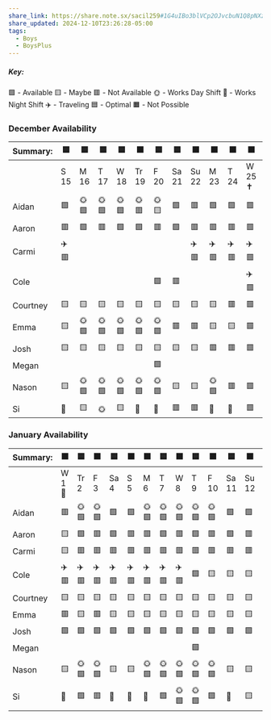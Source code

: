 ```yaml
---
share_link: https://share.note.sx/sacil259#1G4uIBo3blVCp2OJvcbuN1Q8pNXziwmEd6NnnoTxsuM
share_updated: 2024-12-10T23:26:28-05:00
tags:
  - Boys
  - BoysPlus
---
```

##### Key:
🟩 - Available
🟨 - Maybe
🟥 - Not Available
🌞 - Works Day Shift
🌚 - Works Night Shift
✈️ - Traveling
🟦 - Optimal 
🟧 - Not Possible
### December Availability

| Summary: | 🟦   | 🟦   | 🟦   | 🟦   | 🟧    | 🟦   | 🟦    | 🟧    | 🟧   | 🟧   | 🟧      | 🟧    | 🟧   | 🟧    | 🟧   | 🟦   | 🟦   |
| -------- | ---- | ---- | ---- | ---- | ----- | ---- | ----- | ----- | ---- | ---- | ------- | ----- | ---- | ----- | ---- | ---- | ---- |
|          | S 15 | M 16 | T 17 | W 18 | Tr 19 | F 20 | Sa 21 | Su 22 | M 23 | T 24 | W 25 ✝️ | Tr 26 | F 27 | Sa 28 | S 29 | M 30 | T 31 |
| Aidan    | 🟩   | 🌞🟩 | 🌞🟩 | 🌞🟩 | 🌞🟥  | 🌞🟨 | 🟩    | 🟥    | 🟩   | 🟩   | 🟥      | 🟩    | 🟩   | 🟩    | 🟩   | 🟩   | 🟩   |
| Aaron    | 🟥   | 🟩   | 🟥   | 🟩   | 🟩    | 🟥   | 🟩    | 🟥    | 🟥   | 🟥   | 🟥      | 🟩    | 🟥   | 🟥    | 🟥   | 🟩   | 🟩   |
| Carmi    | ✈️🟥 |      |      |      |       |      |       | ✈️🟥  | ✈️🟥 | ✈️🟥 | ✈️🟥    |       |      |       | 🟨   |      |      |
| Cole     |      |      |      |      |       | 🟩   | 🟥    |       |      |      | ✈️🟥    | ✈️🟥  | ✈️🟥 | ✈️🟥  | ✈️🟥 | ✈️🟥 | ✈️🟥 |
| Courtney | 🟨   | 🟨   | 🟨   | 🟨   | 🟨    | 🟨   | 🟨    | 🟨    | 🟨   | 🟥   | 🟥      | 🟨    | 🟥   | 🟥    | 🟥   | 🟨   | 🟨   |
| Emma     | 🟨   | 🌞🟩 | 🌞🟩 | 🌞🟩 | 🌞🟩  | 🌞🟩 | 🟥    | 🟥    | 🟨   | 🟨   | 🟥      | 🟥    | 🟨   | 🟨    | 🟨   | 🟨   | 🟨   |
| Josh     | 🟨   | 🟨   | 🟨   | 🟨   | 🟨    | 🟨   | 🟨    | 🟨    | 🟥   | 🟥   | 🟥      | 🟨    | 🟨   | 🟥    | 🟨   | 🟨   | 🟨   |
| Megan    |      |      |      |      |       | 🟩   |       |       |      |      |         |       |      |       |      |      |      |
| Nason    | 🟨   | 🌞🟩 | 🌞🟩 | 🌞🟩 | 🌞🟩  | 🌞🟩 | 🟨    | 🟨    | 🌞🟩 | 🟥   | 🟥      | 🌞🟩  | 🟥   | 🟥    | 🟥   | 🌞🟩 | 🌞🟩 |
| Si       | 🌚   | 🟨   | 🌞   | 🟨   | 🌚    | 🌚   | 🟥    | 🟥    | 🌚   | 🌚   | 🟥      | 🟥    | 🟨   | 🌚    | 🌚   | 🟩   | 🟥   |
### January Availability

| Summary: | 🟧     | 🟦   | 🟧   | 🟦   | 🟧   | 🟧   | 🟦   | 🟧   | 🟦   | 🟧   | 🟦    | 🟧    | 🟧   | 🟧   | 🟧   |
| -------- | ------ | ---- | ---- | ---- | ---- | ---- | ---- | ---- | ---- | ---- | ----- | ----- | ---- | ---- | ---- |
|          | W 1 🎉 | Tr 2 | F 3  | Sa 4 | S 5  | M 6  | T 7  | W 8  | T 9  | F 10 | Sa 11 | Su 12 | M 13 | T 14 | W 15 |
| Aidan    | 🟥     | 🌞🟩 | 🌞🟩 | 🟩   | 🟩   | 🌞🟩 | 🌞🟩 | 🌞🟩 | 🌞🟩 | 🌞🟩 | 🟩    | 🟩    | 🌞🟩 | 🌞🟩 | 🌞🟩 |
| Aaron    | 🟨     | 🟩   | 🟥   | 🟩   | 🟥   | 🟥   | 🟩   | 🟥   | 🟩   | 🟥   | 🟩    | 🟥    | 🟥   | 🟩   | 🟥   |
| Carmi    | 🟨     | 🟥   | 🟥   | 🟥   | 🟥   | 🟥   | 🟥   | 🟥   | 🟥   | 🟥   | 🟥    | 🟥    | 🟥   | 🟥   | 🟥   |
| Cole     | ✈️🟥   | ✈️🟥 | ✈️🟥 | ✈️🟥 | ✈️🟥 | ✈️🟥 | ✈️🟥 | ✈️🟥 | 🟩   | 🟨   | 🟨    | 🟨    | 🟥   | 🟥   | 🟥   |
| Courtney | 🟨     | 🟨   | 🟨   | 🟨   | 🟨   | 🟨   | 🟨   | 🟨   | 🟨   | 🟨   | 🟨    | 🟨    | 🟨   | 🟨   | 🟨   |
| Emma     | 🟥     | 🟨   | 🟥   | 🟨   | 🟨   | 🟨   | 🟨   | 🟨   | 🟨   | 🟨   | 🟨    | 🟨    | 🟨   | 🟨   | 🟨   |
| Josh     | 🟩     | 🟩   | 🟩   | 🟩   | 🟩   | 🟩   | 🟩   | 🟩   | 🟩   | 🟩   | 🟩    | 🟩    | 🟩   | 🟩   | 🟩   |
| Megan    |        |      |      |      |      |      |      |      | 🟩   |      |       |       |      |      |      |
| Nason    | 🟨     | 🌞🟩 | 🌞🟩 | 🟨   | 🟨   | 🌞🟩 | 🌞🟩 | 🌞🟩 | 🌞🟩 | 🌞🟩 | 🟨    | 🟨    | 🌞🟩 | 🌞🟩 | 🌞🟩 |
| Si       | 🌚     | 🟩   | 🟥   | 🌚   | 🌚   | 🌚   | 🟩   | 🌞🟩 | 🌞🟩 | 🟩   | 🌚    | 🟨    | 🌚   | 🌚   | 🟨   |
